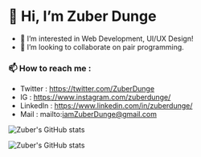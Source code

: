 # 👋 Hi, I’m Zuber Dunge
- 👀 I’m interested in Web Development, UI/UX Design!
- 💞️ I’m looking to collaborate on pair programming.
### 📫 How to reach me : 
- Twitter : https://twitter.com/ZuberDunge
- IG : https://www.instagram.com/zuberdunge/
- LinkedIn : https://www.linkedin.com/in/zuberdunge/
- Mail : mailto:iamZuberDunge@gmail.com

![Zuber's GitHub stats](https://github-readme-stats.vercel.app/api?username=ZuberDunge&hide=stars&show_icons=true&theme=radical)


![Zuber's GitHub stats](https://github-readme-stats.vercel.app/api/top-langs/?username=ZuberDunge&layout=compact&theme=radical)


<!---
ZuberDunge/ZuberDunge is a ✨ special ✨ repository because its `README.md` (this file) appears on your GitHub profile.
You can click the Preview link to take a look at your changes.
--->
